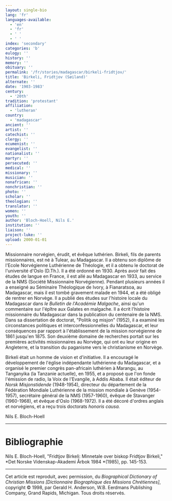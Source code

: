 ```yaml
---
layout: single-bio
lang: 'fr'
languages-available:
  - 'en'
  - 'fr'
  - ' '
  - ' '
index: 'secondary'
categories: 'b'
eulogy: ''
history: ''
memory: ''
obituary: ''
permalink: '/fr/stories/madagascar/birkeli-fridtjov/'
title: 'Birkeli, Fridtjov (Søiland)'
alternate: ''
date: '1903-1983'
century:
  - '20th'
tradition: 'protestant'
affiliation:
  - 'lutheran'
country:
  - 'madagascar'
ancient: ''
artist: ''
catechist: ''
clergy: ''
ecumenist: ''
evangelist: ''
nationalist: ''
martyr: ''
persecuted: ''
medical: ''
missionary: ''
musician: ''
nonafrican: ''
nonchristian: ''
photo: ''
scholar: ''
theologian: ''
translator: ''
women: ''
youth: ''
author: 'Bloch-Hoell, Nils E.'
institution: ''
liaison: ''
project-luke: ''
upload: 2000-01-01
---
```



Missionnaire norvégien, érudit, et évêque luthérien. Birkeli, fils de parents missionnaires, est né à Tulear, au Madagascar. Il a obtenu son diplôme de l'Ecole Norvégienne Luthérienne de Théologie, et il a obtenu le doctorat de l'université d'Oslo (D.Th.). Il a été ordonné en 1930. Après avoir fait des études de langue en France, il est allé au Madagascar en 1933, au service de la NMS (Société Missionnaire Norvégienne). Pendant plusieurs années il a enseigné au Séminaire Théologique de Ivory, à Fianaratsoa, au Madagascar, mais il est tombé gravement malade en 1944, et a été obligé de rentrer en Norvège. Il a publié des études sur l'histoire locale du Madagascar dans *le Bulletin de l'Académie Malgache*, ainsi qu'un commentaire sur l'épître aux Galates en malgache. Il a écrit l'histoire missionnaire du Madagascar dans la publication du centenaire de la NMS. Dans sa dissertation de doctorat, "Politik og misjon" (1952), il a examiné les circonstances politiques et interconfessionnelles du Madagascar, et leur conséquences par rapport à l'établissement de la mission norvégienne de 1861 jusqu'en 1875. Son deuxième domaine de recherches portait sur les premières activités missionnaires au Norvège, qui ont eu leur origine en Angleterre, et la transition du paganisme vers le christianisme en Norvège.

Birkeli était un homme de vision et d'initiative. Il a encouragé le développement de l'église indépendante luthérienne du Madagascar, et a organisé le premier congrès pan-africain luthérien à Marangu, au Tanganyika (la Tanzanie actuelle), en 1955, et a proposé que l'on fonde l'émission de radio, la Voix de l'Evangile, à Addis Ababa. Il était éditeur de *Norsk Misjonstidende* (1948-1954), directeur du département de la Fédération Mondiale Luthérienne de la mission mondiale à Genève (1954-1957), secrétaire général de la NMS (1957-1960), évêque de Stavanger (1960-1968), et évêque d'Oslo (1968-1972). Il a été décoré d'ordres anglais et norvégiens, et a reçu trois doctorats *honoris causa.*

Nils E. Bloch-Hoell

---

# Bibliographie

Nils E. Bloch-Hoell, "Fridtjov Birkeli: Minnetale over biskop Fridtjov Birkeli," *Det Norske Videnskap-Akademi &Aring;rbok 1984 *(1985), pp. 145-153.

---

Cet article est reproduit, avec permission, du  *Biographical Dictionary of Christian Missions [Dictionnaire Biographique des Missions Chrétiennes]*, copyright © 1998, par Gerald H. Anderson, W.B. Eerdmans Publishing Company, Grand Rapids, Michigan. Tous droits réservés.